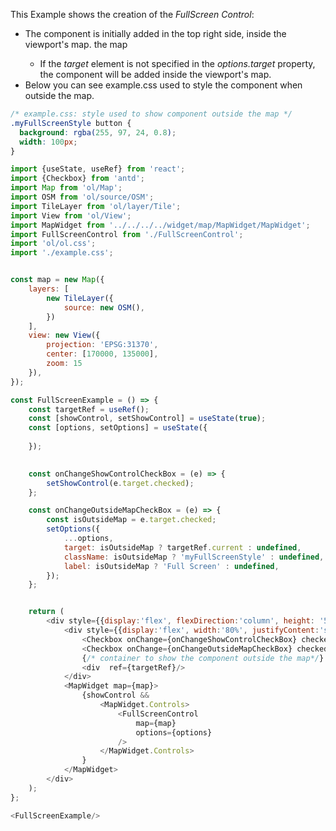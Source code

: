 <p>This Example shows the creation of the <i>FullScreen Control</i>:</p>
<ul>
    <li>
        The component is initially added in the top right side, 
        inside the viewport's map. 
        the map
    </li>
    <ul>
        <li>
            If the <i>target</i> element is not specified in
            the <i>options.target</i> property, the component will be 
            added inside the viewport's map.
        </li>
    </ul>
    <li>
        Below you can see example.css used to style the
        component when outside the map.
    </li>
</ul>

```css
/* example.css: style used to show component outside the map */
.myFullScreenStyle button {
  background: rgba(255, 97, 24, 0.8);
  width: 100px;
}
```

```js
import {useState, useRef} from 'react';
import {Checkbox} from 'antd';
import Map from 'ol/Map';
import OSM from 'ol/source/OSM';
import TileLayer from 'ol/layer/Tile';
import View from 'ol/View';
import MapWidget from '../../../../widget/map/MapWidget/MapWidget';
import FullScreenControl from './FullScreenControl';
import 'ol/ol.css';
import './example.css';


const map = new Map({
    layers: [
        new TileLayer({
            source: new OSM(),
        })
    ],
    view: new View({
        projection: 'EPSG:31370',
        center: [170000, 135000],
        zoom: 15
    }),
});

const FullScreenExample = () => {
    const targetRef = useRef();
    const [showControl, setShowControl] = useState(true);
    const [options, setOptions] = useState({
        
    });

    
    const onChangeShowControlCheckBox = (e) => {
        setShowControl(e.target.checked);
    };

    const onChangeOutsideMapCheckBox = (e) => {
        const isOutsideMap = e.target.checked;
        setOptions({
            ...options,
            target: isOutsideMap ? targetRef.current : undefined,
            className: isOutsideMap ? 'myFullScreenStyle' : undefined,
            label: isOutsideMap ? 'Full Screen' : undefined,
        });
    };


    return (
        <div style={{display:'flex', flexDirection:'column', height: '500px', width: '100%', gap:5}}>
            <div style={{display:'flex', width:'80%', justifyContent:'space-between'}}>
                <Checkbox onChange={onChangeShowControlCheckBox} checked={showControl}>Show control</Checkbox>
                <Checkbox onChange={onChangeOutsideMapCheckBox} checked={ options.target}>Control outside map</Checkbox>
                {/* container to show the component outside the map*/}
                <div  ref={targetRef}/> 
            </div>
            <MapWidget map={map}>
                {showControl &&
                    <MapWidget.Controls>
                        <FullScreenControl 
                            map={map}
                            options={options}
                        />
                    </MapWidget.Controls>
                }
            </MapWidget>
        </div>
    );
};

<FullScreenExample/>

```